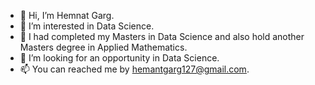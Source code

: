 - 👋 Hi, I’m Hemnat Garg.
- 👀 I’m interested in Data Science.
- 🌱 I had completed my Masters in Data Science and also hold another Masters degree in Applied Mathematics.
- 💞️ I’m looking for an opportunity in Data Science.
- 📫 You can reached me by hemantgarg127@gmail.com.

<!---
gargh1993/gargh1993 is a ✨ special ✨ repository because its `README.md` (this file) appears on your GitHub profile.
You can click the Preview link to take a look at your changes.
--->
